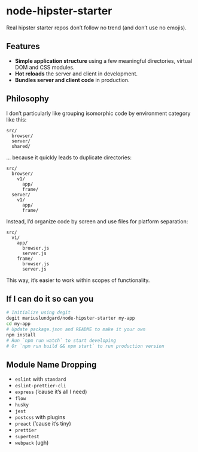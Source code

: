 # node-hipster-starter

Real hipster starter repos don’t follow no trend (and don’t use no emojis).

## Features

* **Simple application structure** using a few meaningful directories, virtual DOM and CSS modules.
* **Hot reloads** the server and client in development.
* **Bundles server and client code** in production.

## Philosophy

I don’t particularly like grouping isomorphic code by environment category like this:

```
src/
  browser/
  server/
  shared/
```

... because it quickly leads to duplicate directories:

```
src/
  browser/
    v1/
      app/
      frame/
  server/
    v1/
      app/
      frame/
```

Instead, I’d organize code by screen and use files for platform separation:

```
src/
  v1/
    app/
      browser.js
      server.js
    frame/
      browser.js
      server.js
```

This way, it’s easier to work within scopes of functionality.

## If I can do it so can you

```sh
# Initialize using degit
degit mariuslundgard/node-hipster-starter my-app
cd my-app
# Update package.json and README to make it your own
npm install
# Run `npm run watch` to start developing
# Or `npm run build && npm start` to run production version
```

## Module Name Dropping

* `eslint` with `standard`
* `eslint-prettier-cli`
* `express` (’cause it’s all I need)
* `flow`
* `husky`
* `jest`
* `postcss` with plugins
* `preact` (’cause it’s tiny)
* `prettier`
* `supertest`
* `webpack` (ugh)
